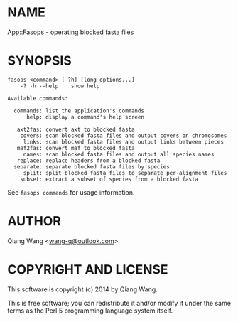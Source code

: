 # NAME

App::Fasops - operating blocked fasta files

# SYNOPSIS

    fasops <command> [-?h] [long options...]
        -? -h --help    show help

    Available commands:

      commands: list the application's commands
          help: display a command's help screen

       axt2fas: convert axt to blocked fasta
        covers: scan blocked fasta files and output covers on chromosomes
         links: scan blocked fasta files and output links between pieces
       maf2fas: convert maf to blocked fasta
         names: scan blocked fasta files and output all species names
       replace: replace headers from a blocked fasta
      separate: separate blocked fasta files by species
         split: split blocked fasta files to separate per-alignment files
        subset: extract a subset of species from a blocked fasta

See `fasops commands` for usage information.

# AUTHOR

Qiang Wang &lt;wang-q@outlook.com>

# COPYRIGHT AND LICENSE

This software is copyright (c) 2014 by Qiang Wang.

This is free software; you can redistribute it and/or modify it under
the same terms as the Perl 5 programming language system itself.
